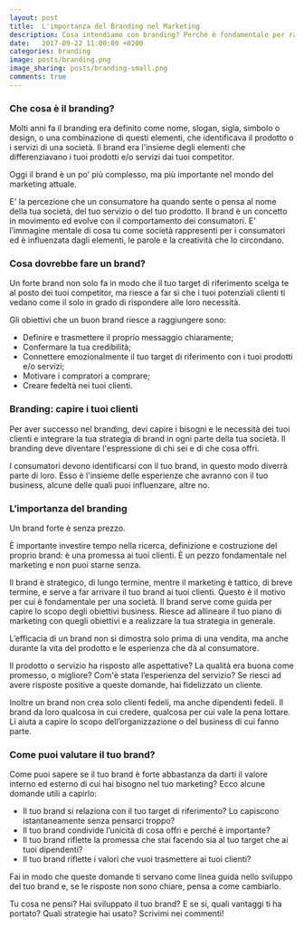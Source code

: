 ```yaml
---
layout: post
title:  L'importanza del Branding nel Marketing
description: Cosa intendiamo con branding? Perché è fondamentale per raggiungere i tuoi clienti?
date:   2017-09-22 11:00:00 +0200
categories: branding
image: posts/branding.png
image_sharing: posts/branding-small.png
comments: true
---
```


### Che cosa è il branding?

Molti anni fa il branding era definito come nome, slogan, sigla, simbolo o design, o una combinazione di questi elementi, che identificava il prodotto o i servizi di una società. Il brand era l'insieme degli elementi che differenziavano i tuoi prodotti e/o servizi dai tuoi competitor.

Oggi il brand è un po’ più complesso, ma più importante nel mondo del marketing attuale.

E' la percezione che un consumatore ha quando sente o pensa al nome della tua società, del tuo servizio o del tuo prodotto. Il brand è un concetto in movimento ed evolve con il comportamento dei consumatori. E’ l’immagine mentale di cosa tu come società rappresenti per i consumatori ed è influenzata dagli elementi, le parole e la creatività che lo circondano.

### Cosa dovrebbe fare un brand?

Un forte brand non solo fa in modo che il tuo target di riferimento scelga te al posto dei tuoi competitor, ma riesce a far sì che i tuoi potenziali clienti ti vedano come il solo in grado di rispondere alle loro necessità.

Gli obiettivi che un buon brand riesce a raggiungere sono:

* Definire e trasmettere il proprio messaggio chiaramente;
* Confermare la tua credibilità;
* Connettere emozionalmente il tuo target di riferimento con i tuoi prodotti e/o servizi;
* Motivare i compratori a comprare;
* Creare fedeltà nei tuoi clienti.

### Branding: capire i tuoi clienti

Per aver successo nel branding, devi capire i bisogni e le necessità dei tuoi clienti e integrare la tua strategia di brand in ogni parte della tua società. Il branding deve diventare l'espressione di chi sei e di che cosa offri.

I consumatori devono identificarsi con il tuo brand, in questo modo diverrà parte di loro. Esso è l'insieme delle esperienze che avranno con il tuo business, alcune delle quali puoi influenzare, altre no.

### L’importanza del branding

Un brand forte è senza prezzo.

È importante investire tempo nella ricerca, definizione e costruzione del proprio brand: è una promessa ai tuoi clienti. È un pezzo fondamentale nel marketing e non puoi starne senza.

Il brand è strategico, di lungo termine, mentre il marketing è tattico, di breve termine, e serve a far arrivare il tuo brand ai tuoi clienti. Questo è il motivo per cui è fondamentale per una società.
Il brand serve come guida per capire lo scopo degli obiettivi business. Riesce ad allineare il tuo piano di marketing con quegli obiettivi e a realizzare la tua strategia in generale.

L’efficacia di un brand non si dimostra solo prima di una vendita, ma anche durante la vita del prodotto e le esperienza che dà al consumatore.

Il prodotto o servizio ha risposto alle aspettative? La qualità era  buona come promesso, o migliore? Com'è stata l’esperienza del servizio? Se riesci ad avere risposte positive a queste domande, hai fidelizzato un cliente.

Inoltre un brand non crea solo clienti fedeli, ma anche dipendenti fedeli. Il brand da loro qualcosa in cui credere, qualcosa per cui vale la pena lottare. Li aiuta a capire lo scopo dell’organizzazione o del business di cui fanno parte.

### Come puoi valutare il tuo brand?

Come puoi sapere se il tuo brand è forte abbastanza da darti il valore interno ed esterno di cui hai bisogno nel tuo marketing? Ecco alcune domande utili a capirlo:

* Il tuo brand si relaziona con il tuo target di riferimento? Lo capiscono istantaneamente senza pensarci troppo?
* Il tuo brand condivide l’unicità di cosa offri e perché è importante?
* Il tuo brand riflette la promessa che stai facendo sia al tuo target che ai tuoi dipendenti?
* Il tuo brand riflette i valori che vuoi trasmettere ai tuoi clienti?

Fai in modo che queste domande ti servano come linea guida nello sviluppo del tuo brand e, se le risposte non sono chiare, pensa a come cambiarlo.

Tu cosa ne pensi? Hai sviluppato il tuo brand? E se si, quali vantaggi ti ha portato? Quali strategie hai usato? Scrivimi nei commenti!
